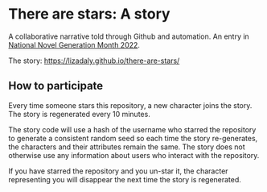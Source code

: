 # There are stars: A story

A collaborative narrative told through Github and automation. An entry in [National Novel Generation Month 2022](https://github.com/NaNoGenMo/2022).

The story: https://lizadaly.github.io/there-are-stars/
## How to participate

Every time someone stars this repository, a new character joins the story. The story
is regenerated every 10 minutes.

The story code will use a hash of the username who starred the repository to generate a consistent random seed so each time the story re-generates, the characters and their attributes
remain the same. The story does not otherwise use any information about users
who interact with the repository.

If you have starred the repository and you un-star it, the character representing you
will disappear the next time the story is regenerated.


